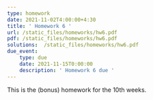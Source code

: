```yaml
---
type: homework
date: 2021-11-02T4:00:00+4:30
title: ' Homework 6 '
url: /static_files/homeworks/hw6.pdf
pdf: /static_files/homeworks/hw6.pdf
solutions:  /static_files/homeworks/hw6.pdf
due_event: 
    type: due
    date: 2021-11-15T0:00:00
    description: ' Homework 6 due '
---
```

This is the (bonus) homework for the 10th weeks. 
